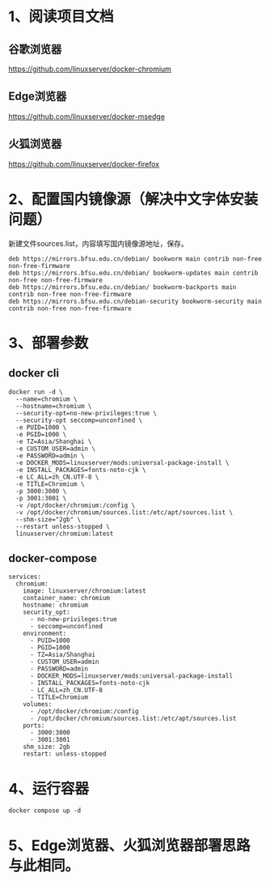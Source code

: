 # 1、阅读项目文档

## 谷歌浏览器
https://github.com/linuxserver/docker-chromium

## Edge浏览器
https://github.com/linuxserver/docker-msedge

## 火狐浏览器
https://github.com/linuxserver/docker-firefox

# 2、配置国内镜像源（解决中文字体安装问题）
新建文件sources.list，内容填写国内镜像源地址，保存。  
```shell
deb https://mirrors.bfsu.edu.cn/debian/ bookworm main contrib non-free non-free-firmware
deb https://mirrors.bfsu.edu.cn/debian/ bookworm-updates main contrib non-free non-free-firmware
deb https://mirrors.bfsu.edu.cn/debian/ bookworm-backports main contrib non-free non-free-firmware
deb https://mirrors.bfsu.edu.cn/debian-security bookworm-security main contrib non-free non-free-firmware
```

# 3、部署参数

## docker cli
```shell
docker run -d \
  --name=chromium \
  --hostname=chromium \
  --security-opt=no-new-privileges:true \
  --security-opt seccomp=unconfined \
  -e PUID=1000 \
  -e PGID=1000 \
  -e TZ=Asia/Shanghai \
  -e CUSTOM_USER=admin \
  -e PASSWORD=admin \
  -e DOCKER_MODS=linuxserver/mods:universal-package-install \
  -e INSTALL_PACKAGES=fonts-noto-cjk \
  -e LC_ALL=zh_CN.UTF-8 \
  -e TITLE=Chromium \
  -p 3000:3000 \
  -p 3001:3001 \
  -v /opt/docker/chromium:/config \
  -v /opt/docker/chromium/sources.list:/etc/apt/sources.list \
  --shm-size="2gb" \
  --restart unless-stopped \
  linuxserver/chromium:latest
```

## docker-compose
```shell
services:
  chromium:
    image: linuxserver/chromium:latest
    container_name: chromium
    hostname: chromium
    security_opt:
      - no-new-privileges:true
      - seccomp=unconfined
    environment:
      - PUID=1000
      - PGID=1000
      - TZ=Asia/Shanghai
      - CUSTOM_USER=admin
      - PASSWORD=admin
      - DOCKER_MODS=linuxserver/mods:universal-package-install
      - INSTALL_PACKAGES=fonts-noto-cjk
      - LC_ALL=zh_CN.UTF-8
      - TITLE=Chromium
    volumes:
      - /opt/docker/chromium:/config
      - /opt/docker/chromium/sources.list:/etc/apt/sources.list
    ports:
      - 3000:3000
      - 3001:3001
    shm_size: 2gb
    restart: unless-stopped
```

# 4、运行容器
```shell
docker compose up -d
```

# 5、Edge浏览器、火狐浏览器部署思路与此相同。


